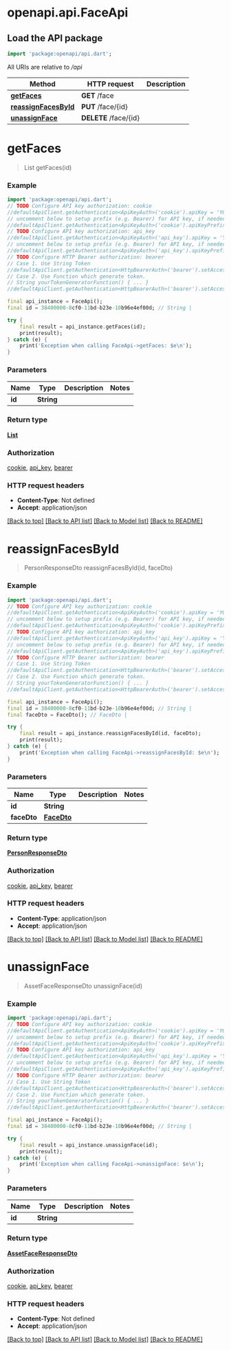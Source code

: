 # openapi.api.FaceApi

## Load the API package
```dart
import 'package:openapi/api.dart';
```

All URIs are relative to */api*

Method | HTTP request | Description
------------- | ------------- | -------------
[**getFaces**](FaceApi.md#getfaces) | **GET** /face | 
[**reassignFacesById**](FaceApi.md#reassignfacesbyid) | **PUT** /face/{id} | 
[**unassignFace**](FaceApi.md#unassignface) | **DELETE** /face/{id} | 


# **getFaces**
> List<AssetFaceResponseDto> getFaces(id)



### Example
```dart
import 'package:openapi/api.dart';
// TODO Configure API key authorization: cookie
//defaultApiClient.getAuthentication<ApiKeyAuth>('cookie').apiKey = 'YOUR_API_KEY';
// uncomment below to setup prefix (e.g. Bearer) for API key, if needed
//defaultApiClient.getAuthentication<ApiKeyAuth>('cookie').apiKeyPrefix = 'Bearer';
// TODO Configure API key authorization: api_key
//defaultApiClient.getAuthentication<ApiKeyAuth>('api_key').apiKey = 'YOUR_API_KEY';
// uncomment below to setup prefix (e.g. Bearer) for API key, if needed
//defaultApiClient.getAuthentication<ApiKeyAuth>('api_key').apiKeyPrefix = 'Bearer';
// TODO Configure HTTP Bearer authorization: bearer
// Case 1. Use String Token
//defaultApiClient.getAuthentication<HttpBearerAuth>('bearer').setAccessToken('YOUR_ACCESS_TOKEN');
// Case 2. Use Function which generate token.
// String yourTokenGeneratorFunction() { ... }
//defaultApiClient.getAuthentication<HttpBearerAuth>('bearer').setAccessToken(yourTokenGeneratorFunction);

final api_instance = FaceApi();
final id = 38400000-8cf0-11bd-b23e-10b96e4ef00d; // String | 

try {
    final result = api_instance.getFaces(id);
    print(result);
} catch (e) {
    print('Exception when calling FaceApi->getFaces: $e\n');
}
```

### Parameters

Name | Type | Description  | Notes
------------- | ------------- | ------------- | -------------
 **id** | **String**|  | 

### Return type

[**List<AssetFaceResponseDto>**](AssetFaceResponseDto.md)

### Authorization

[cookie](../README.md#cookie), [api_key](../README.md#api_key), [bearer](../README.md#bearer)

### HTTP request headers

 - **Content-Type**: Not defined
 - **Accept**: application/json

[[Back to top]](#) [[Back to API list]](../README.md#documentation-for-api-endpoints) [[Back to Model list]](../README.md#documentation-for-models) [[Back to README]](../README.md)

# **reassignFacesById**
> PersonResponseDto reassignFacesById(id, faceDto)



### Example
```dart
import 'package:openapi/api.dart';
// TODO Configure API key authorization: cookie
//defaultApiClient.getAuthentication<ApiKeyAuth>('cookie').apiKey = 'YOUR_API_KEY';
// uncomment below to setup prefix (e.g. Bearer) for API key, if needed
//defaultApiClient.getAuthentication<ApiKeyAuth>('cookie').apiKeyPrefix = 'Bearer';
// TODO Configure API key authorization: api_key
//defaultApiClient.getAuthentication<ApiKeyAuth>('api_key').apiKey = 'YOUR_API_KEY';
// uncomment below to setup prefix (e.g. Bearer) for API key, if needed
//defaultApiClient.getAuthentication<ApiKeyAuth>('api_key').apiKeyPrefix = 'Bearer';
// TODO Configure HTTP Bearer authorization: bearer
// Case 1. Use String Token
//defaultApiClient.getAuthentication<HttpBearerAuth>('bearer').setAccessToken('YOUR_ACCESS_TOKEN');
// Case 2. Use Function which generate token.
// String yourTokenGeneratorFunction() { ... }
//defaultApiClient.getAuthentication<HttpBearerAuth>('bearer').setAccessToken(yourTokenGeneratorFunction);

final api_instance = FaceApi();
final id = 38400000-8cf0-11bd-b23e-10b96e4ef00d; // String | 
final faceDto = FaceDto(); // FaceDto | 

try {
    final result = api_instance.reassignFacesById(id, faceDto);
    print(result);
} catch (e) {
    print('Exception when calling FaceApi->reassignFacesById: $e\n');
}
```

### Parameters

Name | Type | Description  | Notes
------------- | ------------- | ------------- | -------------
 **id** | **String**|  | 
 **faceDto** | [**FaceDto**](FaceDto.md)|  | 

### Return type

[**PersonResponseDto**](PersonResponseDto.md)

### Authorization

[cookie](../README.md#cookie), [api_key](../README.md#api_key), [bearer](../README.md#bearer)

### HTTP request headers

 - **Content-Type**: application/json
 - **Accept**: application/json

[[Back to top]](#) [[Back to API list]](../README.md#documentation-for-api-endpoints) [[Back to Model list]](../README.md#documentation-for-models) [[Back to README]](../README.md)

# **unassignFace**
> AssetFaceResponseDto unassignFace(id)



### Example
```dart
import 'package:openapi/api.dart';
// TODO Configure API key authorization: cookie
//defaultApiClient.getAuthentication<ApiKeyAuth>('cookie').apiKey = 'YOUR_API_KEY';
// uncomment below to setup prefix (e.g. Bearer) for API key, if needed
//defaultApiClient.getAuthentication<ApiKeyAuth>('cookie').apiKeyPrefix = 'Bearer';
// TODO Configure API key authorization: api_key
//defaultApiClient.getAuthentication<ApiKeyAuth>('api_key').apiKey = 'YOUR_API_KEY';
// uncomment below to setup prefix (e.g. Bearer) for API key, if needed
//defaultApiClient.getAuthentication<ApiKeyAuth>('api_key').apiKeyPrefix = 'Bearer';
// TODO Configure HTTP Bearer authorization: bearer
// Case 1. Use String Token
//defaultApiClient.getAuthentication<HttpBearerAuth>('bearer').setAccessToken('YOUR_ACCESS_TOKEN');
// Case 2. Use Function which generate token.
// String yourTokenGeneratorFunction() { ... }
//defaultApiClient.getAuthentication<HttpBearerAuth>('bearer').setAccessToken(yourTokenGeneratorFunction);

final api_instance = FaceApi();
final id = 38400000-8cf0-11bd-b23e-10b96e4ef00d; // String | 

try {
    final result = api_instance.unassignFace(id);
    print(result);
} catch (e) {
    print('Exception when calling FaceApi->unassignFace: $e\n');
}
```

### Parameters

Name | Type | Description  | Notes
------------- | ------------- | ------------- | -------------
 **id** | **String**|  | 

### Return type

[**AssetFaceResponseDto**](AssetFaceResponseDto.md)

### Authorization

[cookie](../README.md#cookie), [api_key](../README.md#api_key), [bearer](../README.md#bearer)

### HTTP request headers

 - **Content-Type**: Not defined
 - **Accept**: application/json

[[Back to top]](#) [[Back to API list]](../README.md#documentation-for-api-endpoints) [[Back to Model list]](../README.md#documentation-for-models) [[Back to README]](../README.md)

